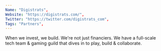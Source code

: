 ```yaml
--- 
Name: "Digistrats", 
Website: "https://digistrats.com/", 
Twitter: "https://twitter.com/digistrats_com", 
Tags: "Partners", 
--- 
```

<!--lang:en--> 
When we invest, we build. We're not just financiers. We have a full-scale tech team & gaming guild that dives in to play, build & collaborate.
<!--lang:es--] 
Cuando invertimos, construimos. No somos sólo financieros. Tenemos un equipo de tecnología y un gremio de juegos a gran escala que se sumergen para jugar, construir y colaborar.
<!--lang:de--] 
Wenn wir investieren, bauen wir. Wir sind nicht nur Finanziers. Wir haben ein umfassendes Tech-Team und eine Gaming-Gilde, die sich einmischt, um zu spielen, zu bauen und zusammenzuarbeiten.
<!--lang:fr--] 
Lorsque nous investissons, nous construisons. Nous ne sommes pas que des financiers. Nous avons une équipe technique complète et une guilde de jeu qui plongent pour jouer, construire et collaborer.
<!--lang:pl--] 
Kiedy inwestujemy, budujemy. Nie jesteśmy tylko finansistami. Mamy pełnowymiarową gildię technologiczną i gildię graczy, która zanurza się, aby grać, budować i współpracować.
<!--lang:uk--] 
Коли ми інвестуємо, ми будуємо. Ми не просто фінансисти. У нас є повномасштабна технічна команда та ігрова гільдія, яка занурюється в гру, створення та співпрацю.
[!--lang:*--> 
